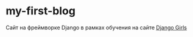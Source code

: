 # my-first-blog
Сайт на фреймворке Django в рамках обучения на сайте [Django Girls](https://tutorial.djangogirls.org/ru/)
